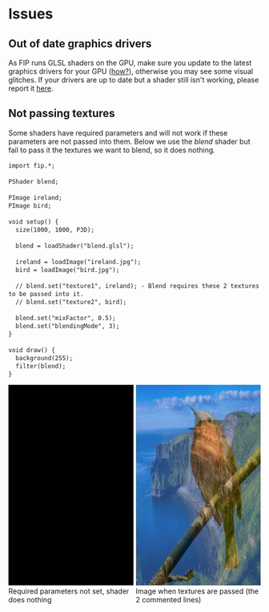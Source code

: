 # Issues

## Out of date graphics drivers
As FIP runs GLSL shaders on the GPU, make sure you update to the latest graphics drivers for your GPU ([how?](https://www.youtube.com/watch?v=NBiJSPd_K4g)), otherwise you may see some visual glitches. If your drivers are up to date but a shader still isn't working, please report it [here](https://github.com/prontopablo/FIP/issues).

## Not passing textures
Some shaders have required parameters and will not work if these parameters are not passed into them. Below we use the _blend_ shader but fail to pass it the textures we want to blend, so it does nothing.

```processing
import fip.*;

PShader blend;

PImage ireland;
PImage bird;

void setup() {
  size(1000, 1000, P3D);

  blend = loadShader("blend.glsl");

  ireland = loadImage("ireland.jpg");
  bird = loadImage("bird.jpg");

  // blend.set("texture1", ireland); - Blend requires these 2 textures to be passed into it.
  // blend.set("texture2", bird);
  
  blend.set("mixFactor", 0.5);
  blend.set("blendingMode", 3);
}

void draw() {
  background(255);
  filter(blend);
}
```

<div style="display: flex;">
    <div style="margin-right: 5px;">
        <img width="400" height="400" src="./images/blackScreen.jpg">
        <figcaption>Required parameters not set, shader does nothing </figcaption>
    </div>
    <div>
        <img width="400" height="400" src="./images/irelandBlend.jpg">
        <figcaption>Image when textures are passed (the 2 commented lines)</figcaption>
    </div>
</div>
